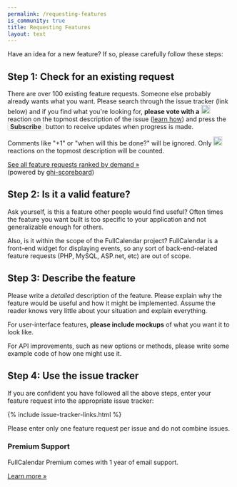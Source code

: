 ```yaml
---
permalink: /requesting-features
is_community: true
title: Requesting Features
layout: text
---
```


<div class='sidebar-layout'>
<div class='sidebar-layout__main' markdown='1'>

Have an idea for a new feature? If so, please carefully follow these steps:


## Step 1: Check for an existing request

There are over 100 existing feature requests. Someone else probably already wants what you want. Please search through the issue tracker (link below) and if you find what you're looking for, <strong>please vote with a</strong> <img src="{{ site.baseurl }}/assets/images/thumbsup-emoji.png" width="20" height="20" style="vertical-align:baseline" alt='thumbsup' /> reaction on the topmost description of the issue (<a href="https://github.com/blog/2119-add-reactions-to-pull-requests-issues-and-comments">learn how</a>) and press the <strong style="background-image: linear-gradient(#fcfcfc, #eee); border: 1px solid #d5d5d5; color: #333; padding: 0 5px; border-radius: 3px">Subscribe</strong> button to receive updates when progress is made.

Comments like "+1" or "when will this be done?" will be ignored. Only <img src="{{ site.baseurl }}/assets/images/thumbsup-emoji.png" width="20" height="20" style="vertical-align:baseline" alt='thumbsup' /> reactions on the topmost description will be counted.

<a href="{{ site.baseurl }}/issues/" target="_blank">See all feature requests ranked by demand &raquo;</a>
<br />
(powered by <a href="https://github.com/arshaw/ghi-scoreboard" target="_blank">ghi-scoreboard</a>)


## Step 2: Is it a valid feature?

Ask yourself, is this a feature other people would find useful? Often times the feature you want built is too specific to your application and not generalizable enough for others.

Also, is it within the scope of the FullCalendar project? FullCalendar is a front-end widget for displaying events, so any sort of back-end-related feature requests (PHP, MySQL, ASP.net, etc) are out of scope.


## Step 3: Describe the feature

Please write a *detailed* description of the feature. Please explain why the feature would be useful and how it might be implemented. Assume the reader knows very little about your situation and explain everything.

For user-interface features, **please include mockups** of what you want it to look like.

For API improvements, such as new options or methods, please write some example code of how one might use it.


## Step 4: Use the issue tracker

If you are confident you have followed all the above steps, enter your feature request into the appropriate issue tracker:

{% include issue-tracker-links.html %}

Please enter only one feature request per issue and do not combine issues.

</div>
<div class='sidebar-layout__sidebar sidebar-layout__sidebar--blue'>

  <h3>Premium Support</h3>

  <p>
  FullCalendar Premium comes with 1 year of email support.
  </p>

  <a href='{{ site.baseurl }}/pricing' class='button button--filled button--blue'>Learn more &raquo;</a>

</div>
</div>
